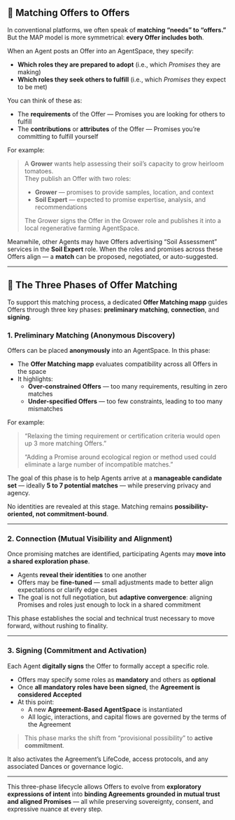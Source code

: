 ## 🔁 Matching Offers to Offers

In conventional platforms, we often speak of **matching “needs” to “offers.”** But the MAP model is more symmetrical: **every Offer includes both**.

When an Agent posts an Offer into an AgentSpace, they specify:

- **Which roles they are prepared to adopt** (i.e., which _Promises_ they are making)
- **Which roles they seek others to fulfill** (i.e., which _Promises_ they expect to be met)

You can think of these as:
- The **requirements** of the Offer — Promises you are looking for others to fulfill
- The **contributions** or **attributes** of the Offer — Promises you’re committing to fulfill yourself

For example:

> A **Grower** wants help assessing their soil’s capacity to grow heirloom tomatoes.  
> They publish an Offer with two roles:
> - **Grower** — promises to provide samples, location, and context
> - **Soil Expert** — expected to promise expertise, analysis, and recommendations
>
> The Grower signs the Offer in the Grower role and publishes it into a local regenerative farming AgentSpace.

Meanwhile, other Agents may have Offers advertising “Soil Assessment” services in the **Soil Expert** role. When the roles and promises across these Offers align — a **match** can be proposed, negotiated, or auto-suggested.

---

## 🤖 The Three Phases of Offer Matching

To support this matching process, a dedicated **Offer Matching mapp** guides Offers through three key phases: **preliminary matching**, **connection**, and **signing**.

### 1. Preliminary Matching (Anonymous Discovery)

Offers can be placed **anonymously** into an AgentSpace. In this phase:

- The **Offer Matching mapp** evaluates compatibility across all Offers in the space
- It highlights:
    - **Over-constrained Offers** — too many requirements, resulting in zero matches
    - **Under-specified Offers** — too few constraints, leading to too many mismatches

For example:

> “Relaxing the timing requirement or certification criteria would open up 3 more matching Offers.”
>
> “Adding a Promise around ecological region or method used could eliminate a large number of incompatible matches.”

The goal of this phase is to help Agents arrive at a **manageable candidate set** — ideally **5 to 7 potential matches** — while preserving privacy and agency.

No identities are revealed at this stage. Matching remains **possibility-oriented, not commitment-bound**.

---

### 2. Connection (Mutual Visibility and Alignment)

Once promising matches are identified, participating Agents may **move into a shared exploration phase**.

- Agents **reveal their identities** to one another
- Offers may be **fine-tuned** — small adjustments made to better align expectations or clarify edge cases
- The goal is not full negotiation, but **adaptive convergence**: aligning Promises and roles just enough to lock in a shared commitment

This phase establishes the social and technical trust necessary to move forward, without rushing to finality.

---

### 3. Signing (Commitment and Activation)

Each Agent **digitally signs** the Offer to formally accept a specific role.

- Offers may specify some roles as **mandatory** and others as **optional**
- Once **all mandatory roles have been signed**, the **Agreement is considered Accepted**
- At this point:
    - A new **Agreement-Based AgentSpace** is instantiated
    - All logic, interactions, and capital flows are governed by the terms of the Agreement

> This phase marks the shift from “provisional possibility” to **active commitment**.

It also activates the Agreement’s LifeCode, access protocols, and any associated Dances or governance logic.

---

This three-phase lifecycle allows Offers to evolve from **exploratory expressions of intent** into **binding Agreements grounded in mutual trust and aligned Promises** — all while preserving sovereignty, consent, and expressive nuance at every step.